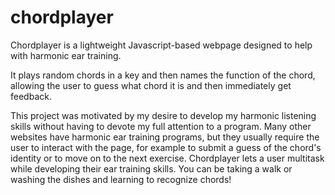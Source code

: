 chordplayer
===========

Chordplayer is a lightweight Javascript-based webpage designed to help with harmonic ear training.

It plays random chords in a key and then names the function of the chord, allowing the user to guess what chord it is and then immediately get feedback.

This project was motivated by my desire to develop my harmonic listening skills without having to devote my full attention to a program. Many other websites have harmonic ear training programs, but they usually require the user to interact with the page, for example to submit a guess of the chord's identity or to move on to the next exercise. Chordplayer lets a user multitask while developing their ear training skills. You can be taking a walk or washing the dishes and learning to recognize chords!